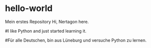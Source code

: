 # hello-world
Mein erstes Repository
Hi, Nertagon here.

#I like Python and just started learning it.

#Für alle Deutschen, bin aus Lüneburg und versuche Python zu lernen.

